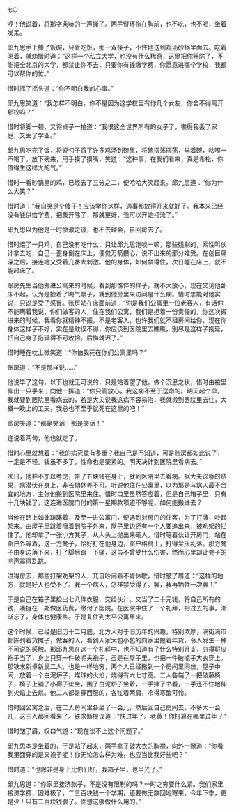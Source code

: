     七〇 

   哼！他说着，将那字条哧的一声撕了。两手臂环抱在胸前，也不吃，也不喝，坐着发呆。

   邱九思手上捧了饭碗，只管吃饭，那一双筷子，不住地送到鸡汤砂锅里面去。吃着喝着，就劝惜时道：“这样一个私立大学，也没有什么稀奇，这里把你开除了，不能把全北京的大学，都禁止你不去，只要你有钱缴学费，你愿意进哪个学校，我都可以帮你的忙。”

   惜时摇了摇头道：“你不明白我的心事。”

   邱九思笑道：“我怎样不明白，你不是因为这学校里有你几个女友，你舍不得离开那校吗？”

   惜时将脚一顿，又将桌子一拍道：“我恨这全世界所有的女子了，害得我丢了家庭，又丢了学业。”

   邱九思吃完了饭，将瓷勺子舀了许多鸡汤到碗里，将碗摆荡摆荡，举着碗，咕嘟一声喝了。放下碗来，用手摸了摸嘴，笑道：“这种事，在我们看来，真是希松，你值得生这样大的气。”

   惜时一看砂锅里的鸡，已经去了三分之二，便哈哈大笑起来。邱九思道：“你为什么大笑？”

   惜时道：“我自笑是个傻子！应该学你这样，遇事都放得开来就好了。我本来已经没有钱供给学费，把我开除了，那就更好，我可以开始打流了。”

   邱九思以为他是一时愤激之谈，也不去理会，自回房去了。

   惜时煨了一只鸡，自己没有吃什么，只让邱九思饱啖一顿，那些残剩的，索性叫伙计拿去吃，自己一歪身倒在床上，便觉万箭攒心，说不出来的那分难受。在创巨痛深之后，接连地又受着几番大刺激。他的身体，如何禁得住，次日睡在床上，就不能起床了。

   账房先生当他搬进公寓来的时候，看到那憔悴的样子，就不大放心，现在又见他卧床不起，认为是捡着了晦气票子，就到他房里来访问是什么病。惜时怎能对他实说，只说是受了感冒。账房站在床面前道：“你是我们公寓里一位老客人，有话你不能瞒着我说，你们做客的人，住在我们公寓，我们是担着一份责任的，你这次搬进来的时候，我看你就精神不振，不是老客人，也许我们就不租房间给你，现在你身体这样子不好，实在是耽误不得，你应该到医院里去瞧瞧，别尽是这样子拖延，把自己身子拖延得不可收拾。后悔就迟了。”

   惜时睡在枕上微笑道：“你怕我死在你们公寓里吗？”

   账房道：“不是那样说……”

   他说毕了这句，以下也就无可说的，只是站着望了他，做个沉思之状，惜时由被里伸出一只手来；向他一挥道：“你只管放心，我这病不至于送命的。明天起个早，我就要到医院里看病去的，若是大夫说我这病不容易治，我就搬到医院里去住，大概一晚上的工夫，我总也不至于就死在这里的吧！”

   账房笑道：“那是笑话！那是笑话！”

   连说着两句，他也就走了。

   惜时心里就想着：“我的病究竟有多重？我自己是不知道，可是账房都如此说了，一定是不轻。钱虽不多了，性命也是要紧的。明天决计到医院里看病去。”

   次日，他并不加以考虑，带了五块钱在身上，就到医院里去看病。据大夫诊察的结果，病潜伏在身上，非长期休养不可。听说他住在公寓里，以为那是与病人最不合宜的地方，主张他搬到医院里来住。惜时口里虽然答应着，但是自己箱子里，只有十几块钱了，这连进医院门付的第一星期款项还不够呢，如何能搬进去？

   当他在路上如此踌躇着，及至一进公寓门，便遇到对房门的住客，为了打牌，吵起架来。由屋子里跳着嚷着到院子外来，屋子里边还有一个人要追出来，被劝架的拦住了。他却拿了一张小方凳子，从人头上抛出来砸人。惜时等着伙计开房门，站在窗户外等着，这一方凳子，恰好打在他身边，窗户格扇上，打得尘灰乱落。那方凳子由身边落下来，打了脚后跟一下痛，这虽不曾受什么伤害，然而心里却让凳子的响声震得乱跳。

   进得房去，那些打架劝架的人，兀自吵闹着不肯休歇，惜时皱了眉道：“这样的地方，就是好人也受不了。我一个病人，怎样禁受得了。罢，我再牺牲一次罢！”

   于是自己在箱子里捡出七八件衣服，交给伙计。又当了二十元钱，将自己所有的钱，凑拢在一处做医药费，缴付了医院。在医院中住了一个礼拜，把过去的事，渐渐忘了，身体也健康些。于是复住到太平公寓里来。

   这个时候，已经是旧历十二月底，北方人对于旧历年的兴趣，特别浓厚，满街满市都陈列着货摊子，做客的人，看到人家大包小包的向家里提着年货，令人发生一种不可说的感触。那邱九思在这一个礼拜中，也不知道有了什么特别开支，穷得将皮袍子当了，身上只穿一件破呢夹袍子，虽是在屋子里，也把一件破呢子大衣穿上。那铁求新卓新民二人，也是一样地穷，两个人已经搬到一个房间里同住，屋子中间，放着一个白泥炉子，煤球的火焰，烧得有六七寸高。二人各端了一把破藤椅子，椅子上铺了小褥子垫坐，围了白泥炉子坐着，一手捧了书看，一手还不住地伸到火焰上去烘。他二人都是穿西服的，各扛着两肩，冷得寒酸可怜。

   惜时回公寓之后，在二人房间里各坐了一会儿，然后回自己房间去。不多大一会儿，这三人都回看来了。铁求新提议道：“快过年了。老黄！你打算在哪里过年？”

   惜时皱了眉，叹口气道：“现在谈不上这个问题了。”

   邱九思本是坐着的，于是站了起来，两手拿了破大衣的胸襟，向外一掀道：“你看我里面穿的是夹袍子呢！你无论怎么样为难，也应当比我好些吧？”

   惜时道：“也除非是身上比你们好，我箱子里，也当光了。”

   邱九思道：“你家里接济款子，不是没有限制的吗？一时之穷要什么紧。我们家里接济学费，困难极了，二三百块钱一个学期，还要做无数回地寄来。今年下季，更是少！只有二百块钱罢了。你想这够做什么用的。”

